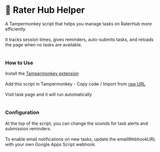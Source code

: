 # 🧀 Rater Hub Helper

A Tampermonkey script that helps you manage tasks on RaterHub more efficiently.<br/>
<br/>
It tracks session times, gives reminders, auto-submits tasks, and reloads the page when no tasks are available.
<br/>
<br/>
### How to Use
  Install the [Tampermonkey extension](https://www.tampermonkey.net/)<br/><br/>
  Add this script in Tampermonkey - Copy code / Import from [raw URL](https://github.com/kennethmiranda/rater-extension/raw/refs/heads/main/RaterHub.js)<br/><br/>
  Visit task page and it will run automatically<br/>
<br/>


### Configuration
At the top of the script, you can change the sounds for task alerts and submission reminders.
<br/>
<br/>
To enable email notifications on new tasks, update the emailWebhookURL with your own Google Apps Script webhook.
